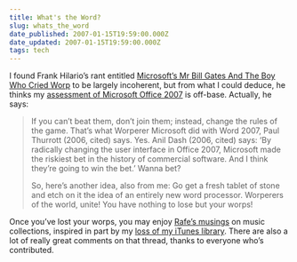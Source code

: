 ```yaml
---
title: What's the Word?
slug: whats_the_word
date_published: 2007-01-15T19:59:00.000Z
date_updated: 2007-01-15T19:59:00.000Z
tags: tech
---
```


I found Frank Hilario’s rant entitled [Microsoft’s Mr Bill Gates And The Boy Who Cried Worp](http://www.americanchronicle.com/articles/viewArticle.asp?articleID=19073) to be largely incoherent, but from what I could deduce, he thinks my [assessment of Microsoft Office 2007](http://www.dashes.com/anil/2006/06/19/office_2007_is_) is off-base. Actually, he says:

> If you can’t beat them, don’t join them; instead, change the rules of the game. That’s what Worperer Microsoft did with Word 2007, Paul Thurrott (2006, cited) says. Yes. Anil Dash (2006, cited) says: ‘By radically changing the user interface in Office 2007, Microsoft made the riskiest bet in the history of commercial software. And I think they’re going to win the bet.’ Wanna bet?
> 
> So, here’s another idea, also from me: Go get a fresh tablet of stone and etch on it the idea of an entirely new word processor. Worperers of the world, unite! You have nothing to lose but your worps!

Once you’ve lost your worps, you may enjoy [Rafe’s musings](http://rc3.org/2007/01/defining_your_m.php) on music collections, inspired in part by my [loss of my iTunes library](http://www.dashes.com/anil/2007/01/10/my_library_is_d). There are also a lot of really great comments on that thread, thanks to everyone who’s contributed.
